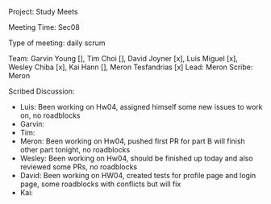 Project: Study Meets

Meeting Time: Sec08

Type of meeting: daily scrum

Team: Garvin Young [], Tim Choi [], David Joyner [x], Luis Miguel [x], Wesley Chiba [x], Kai Hann [], Meron Tesfandrias [x]
Lead: Meron
Scribe: Meron

Scribed Discussion:

* Luis: Been working on Hw04, assigned himself some new issues to work on, no roadblocks
* Garvin: 
* Tim: 
* Meron: Been working on Hw04, pushed first PR for part B will finish other part tonight, no roadblocks
* Wesley: Been working on Hw04, should be finished up today and also reviewed some PRs, no roadblocks
* David: Been working on HW04, created tests for profile page and login page, some roadblocks with conflicts but will fix
* Kai: 
